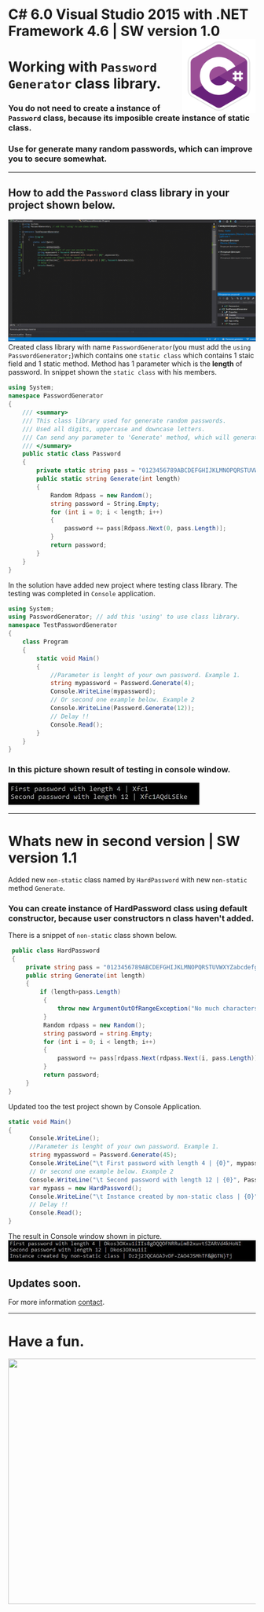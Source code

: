 # C# 6.0 Visual Studio 2015 with .NET Framework 4.6 | SW version 1.0 <img src="https://github.com/narekye/Password_generator/blob/master/C%23pic.png" align="right" width="150px" height="150px" /> 
 
# Working with `Password Generator` class library. 
### You do not need to create a instance of `Password` class, because its imposible create instance of static class.
### Use for generate many random passwords, which can improve you to secure somewhat.
___
## How to add the `Password` class library in your project shown below.
![How to add the class library](https://github.com/narekye/Password_generator/blob/master/GIF.gif)
Created class library with name `PasswordGenerator`(you must add the `using PasswordGenerator;`)which contains one `static class` which contains 1 staic field and 1 static method.
Method has 1 parameter which is the **length** of password.
In snippet shown the `static class` with his members.
```C#
using System; 
namespace PasswordGenerator
{
    /// <summary>
    /// This class library used for generate random passwords. 
    /// Used all digits, uppercase and downcase letters.
    /// Can send any parameter to 'Generate' method, which will generate password with sended count length.
    /// </summary>
    public static class Password
    {
        private static string pass = "0123456789ABCDEFGHIJKLMNOPQRSTUVWXYZabcdefghijklmnopqrstuvwxyz";
        public static string Generate(int length)
        {
            Random Rdpass = new Random();
            string password = String.Empty;
            for (int i = 0; i < length; i++)
            {
                password += pass[Rdpass.Next(0, pass.Length)];
            }
            return password;
        }
    }
}
```
In the solution have added new project where testing class library. The testing was completed in `Console` application.
```C#
using System;
using PasswordGenerator; // add this 'using' to use class library.
namespace TestPasswordGenerator
{
    class Program
    {
        static void Main()
        {
            //Parameter is lenght of your own password. Example 1.
            string mypassword = Password.Generate(4);
            Console.WriteLine(mypassword);
            // Or second one example below. Example 2
            Console.WriteLine(Password.Generate(12));
            // Delay !!
            Console.Read();
        }
    }
}
```
### In this picture shown result of testing in console window.
![Result](https://github.com/narekye/Password_generator/blob/master/passwordsnippet.JPG)
___
# Whats new in second version | SW version 1.1
Added new `non-static` class named by `HardPassword` with new `non-static` method `Generate`.
### You can create instance of HardPassword class using default constructor, because user constructors n class haven't added.
There is a snippet of `non-static` class shown below.
```C#
 public class HardPassword
 {
     private string pass = "0123456789ABCDEFGHIJKLMNOPQRSTUVWXYZabcdefghijklmnopqrstuvwxyz~!@#$%^&*()-_=+|}{}:;',./";
     public string Generate(int length)
     {
         if (length>pass.Length)
          {
              throw new ArgumentOutOfRangeException("No much characters");
          }
          Random rdpass = new Random();
          string password = string.Empty;
          for (int i = 0; i < length; i++)
          {
              password += pass[rdpass.Next(rdpass.Next(i, pass.Length))];
          }
          return password; 
     }
}
```
Updated too the test project shown by Console Application.
```C#
static void Main()
{
      Console.WriteLine();
      //Parameter is lenght of your own password. Example 1.
      string mypassword = Password.Generate(45);
      Console.WriteLine("\t First password with length 4 | {0}", mypassword);
      // Or second one example below. Example 2
      Console.WriteLine("\t Second password with length 12 | {0}", Password.Generate(12));
      var mypass = new HardPassword();
      Console.WriteLine("\t Instance created by non-static class | {0}" ,mypass.Generate(34));
      // Delay !!
      Console.Read();
}
```
The result in Console window shown in picture.
![result](https://github.com/narekye/Password_generator/blob/master/my.JPG)
## Updates soon.
For more information [contact](https://github.com/narekye).
___
# Have a fun.

<img src="https://github.com/narekye/Password_generator/blob/master/giphy.gif" align="left" width="900px" height="500px" /> 
